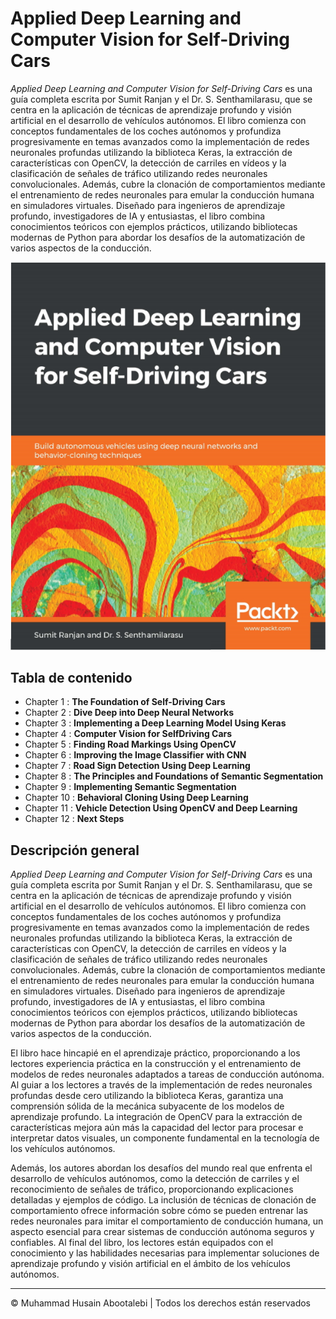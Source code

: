 <!-- ©©©©©©©©©©©©©©©©©©©©©©©© All Rights Are Reserved By Muhammad Husain Abootalebi ©©©©©©©©©©©©©©©©©©©©©©©©©©©©©©©©©© -->

# Applied Deep Learning and Computer Vision for Self-Driving Cars

*Applied Deep Learning and Computer Vision for Self-Driving Cars* es una guía completa escrita por Sumit Ranjan y el Dr. S. Senthamilarasu, que se centra en la aplicación de técnicas de aprendizaje profundo y visión artificial en el desarrollo de vehículos autónomos. El libro comienza con conceptos fundamentales de los coches autónomos y profundiza progresivamente en temas avanzados como la implementación de redes neuronales profundas utilizando la biblioteca Keras, la extracción de características con OpenCV, la detección de carriles en vídeos y la clasificación de señales de tráfico utilizando redes neuronales convolucionales. Además, cubre la clonación de comportamientos mediante el entrenamiento de redes neuronales para emular la conducción humana en simuladores virtuales. Diseñado para ingenieros de aprendizaje profundo, investigadores de IA y entusiastas, el libro combina conocimientos teóricos con ejemplos prácticos, utilizando bibliotecas modernas de Python para abordar los desafíos de la automatización de varios aspectos de la conducción.

![Applied Deep Learning and Computer Vision for Self-Driving Cars](../../assets/Books/Book%20Covers/00%20-%201%20-%20Applied%20DL%20-%20CV%20for%20SDC.webp)

## Tabla de contenido

* Chapter 1 : **The Foundation of Self-Driving Cars**
* Chapter 2 : **Dive Deep into Deep Neural Networks**
* Chapter 3 : **Implementing a Deep Learning Model Using Keras**
* Chapter 4 : **Computer Vision for SelfDriving Cars**
* Chapter 5 : **Finding Road Markings Using OpenCV**
* Chapter 6 : **Improving the Image Classifier with CNN**
* Chapter 7 : **Road Sign Detection Using Deep Learning**
* Chapter 8 : **The Principles and Foundations of Semantic Segmentation**
* Chapter 9 : **Implementing Semantic Segmentation**
* Chapter 10 : **Behavioral Cloning Using Deep Learning**
* Chapter 11 : **Vehicle Detection Using OpenCV and Deep Learning**
* Chapter 12 : **Next Steps**

## Descripción general

*Applied Deep Learning and Computer Vision for Self-Driving Cars* es una guía completa escrita por Sumit Ranjan y el Dr. S. Senthamilarasu, que se centra en la aplicación de técnicas de aprendizaje profundo y visión artificial en el desarrollo de vehículos autónomos. El libro comienza con conceptos fundamentales de los coches autónomos y profundiza progresivamente en temas avanzados como la implementación de redes neuronales profundas utilizando la biblioteca Keras, la extracción de características con OpenCV, la detección de carriles en vídeos y la clasificación de señales de tráfico utilizando redes neuronales convolucionales. Además, cubre la clonación de comportamientos mediante el entrenamiento de redes neuronales para emular la conducción humana en simuladores virtuales. Diseñado para ingenieros de aprendizaje profundo, investigadores de IA y entusiastas, el libro combina conocimientos teóricos con ejemplos prácticos, utilizando bibliotecas modernas de Python para abordar los desafíos de la automatización de varios aspectos de la conducción.

El libro hace hincapié en el aprendizaje práctico, proporcionando a los lectores experiencia práctica en la construcción y el entrenamiento de modelos de redes neuronales adaptados a tareas de conducción autónoma. Al guiar a los lectores a través de la implementación de redes neuronales profundas desde cero utilizando la biblioteca Keras, garantiza una comprensión sólida de la mecánica subyacente de los modelos de aprendizaje profundo. La integración de OpenCV para la extracción de características mejora aún más la capacidad del lector para procesar e interpretar datos visuales, un componente fundamental en la tecnología de los vehículos autónomos.

Además, los autores abordan los desafíos del mundo real que enfrenta el desarrollo de vehículos autónomos, como la detección de carriles y el reconocimiento de señales de tráfico, proporcionando explicaciones detalladas y ejemplos de código. La inclusión de técnicas de clonación de comportamiento ofrece información sobre cómo se pueden entrenar las redes neuronales para imitar el comportamiento de conducción humana, un aspecto esencial para crear sistemas de conducción autónoma seguros y confiables. Al final del libro, los lectores están equipados con el conocimiento y las habilidades necesarias para implementar soluciones de aprendizaje profundo y visión artificial en el ámbito de los vehículos autónomos.

---

© Muhammad Husain Abootalebi | Todos los derechos están reservados

<!-- ©©©©©©©©©©©©©©©©©©©©©©©© All Rights Are Reserved By Muhammad Husain Abootalebi ©©©©©©©©©©©©©©©©©©©©©©©©©©©©©©©©©© -->
